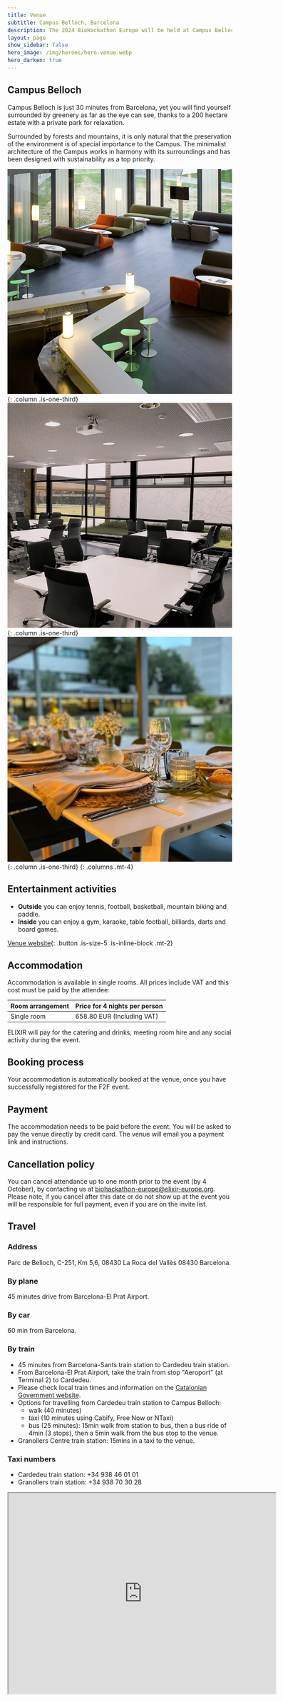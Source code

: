 ```yaml
---
title: Venue
subtitle: Campus Belloch, Barcelona
description: The 2024 BioHackathon Europe will be held at Campus Belloch, near Barcelona.
layout: page
show_sidebar: false
hero_image: /img/heroes/hero-venue.webp
hero_darken: true
---
```


## Campus Belloch
Campus Belloch is just 30 minutes from Barcelona, yet you will find yourself surrounded by greenery as far as the eye can see, thanks to a 200 hectare estate with a private park for relaxation.

Surrounded by forests and mountains, it is only natural that the preservation of the environment is of special importance to the Campus. The minimalist architecture of the Campus works in harmony with its surroundings and has been designed with sustainability as a top priority.

![Image](/img/venue-lounge.webp){: .column .is-one-third}
![Image](/img/venue-meeting-room.webp){: .column .is-one-third}
![Image](/img/venue-dinner.webp){: .column .is-one-third}
{: .columns .mt-4}

## Entertainment activities
 * **Outside** you can enjoy tennis, football, basketball, mountain biking and paddle.
 * **Inside** you can enjoy a gym, karaoke, table football, billiards, darts and board games.

[Venue website](https://www.chateauform.com/en/house/campus-belloch/){: .button .is-size-5 .is-inline-block .mt-2}

## Accommodation
Accommodation is available in single rooms. All prices include VAT and this cost must be paid by the attendee:

| Room arrangement    | Price for 4 nights per person |
| -------- | ------- |
| Single room	  | 658.80 EUR (Including VAT) |

ELIXIR will pay for the catering and drinks, meeting room hire and any social activity during the event. 

## Booking process
Your accommodation is automatically booked at the venue, once you have successfully registered for the F2F event.

## Payment
The accommodation needs to be paid before the event. You will be asked to pay the venue directly by credit card. The venue will email you a payment link and instructions.

## Cancellation policy
You can cancel attendance up to one month prior to the event (by 4 October), by contacting us at <biohackathon-europe@elixir-europe.org>. Please note, if you cancel after this date or do not show up at the event you will be responsible for full payment, even if you are on the invite list.

## Travel
### Address
Parc de Belloch, C-251, Km 5,6, 08430 La Roca del Vallès 08430 Barcelona.

### By plane
45 minutes drive from Barcelona-El Prat Airport.

### By car
60 min from Barcelona.

### By train
* 45 minutes from Barcelona-Sants train station to Cardedeu train station.
* From Barcelona-El Prat Airport, take the train from stop "Aeroport" (at Terminal 2) to Cardedeu.
* Please check local train times and information on the [Catalonian Government website](https://rodalies.gencat.cat/ca/horaris/).
* Options for travelling from Cardedeu train station to Campus Belloch: 
    * walk (40 minutes) 
    * taxi (10 minutes using Cabify, Free Now or NTaxi) 
    * bus (25 minutes): 15min walk from station to bus, then a bus ride of 4min (3 stops), then a 5min walk from the bus stop to the venue.
* Granollers Centre train station: 15mins in a taxi to the venue.

### Taxi numbers
   * Cardedeu train station: +34 938 46 01 01
   * Granollers train station: +34 938 70 30 28

<iframe src="https://www.google.com/maps/embed?pb=!1m18!1m12!1m3!1d2982.2770787316304!2d2.3365468154332802!3d41.62814197924271!2m3!1f0!2f0!3f0!3m2!1i1024!2i768!4f13.1!3m3!1m2!1s0x12a4c95ee837dc85%3A0x3fc97318fae2bb8a!2sBelloch%20Campus!5e0!3m2!1sen!2suk!4v1677059061828!5m2!1sen!2suk" width="600" height="450" style="border:1;" allowfullscreen="" loading="lazy" referrerpolicy="no-referrer-when-downgrade" class="mt-3"></iframe>